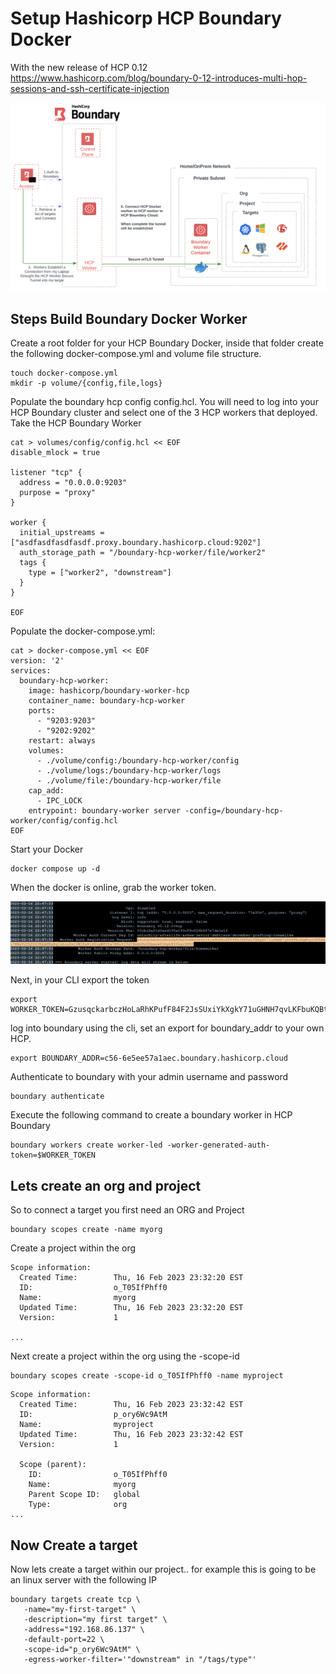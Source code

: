 # Setup Hashicorp HCP Boundary Docker

With the new release of HCP 0.12 
https://www.hashicorp.com/blog/boundary-0-12-introduces-multi-hop-sessions-and-ssh-certificate-injection

![title](./images/labhome.png)

## Steps Build Boundary Docker Worker
Create a root folder for your HCP Boundary Docker, inside that folder create the following docker-compose.yml and volume file structure.


```
touch docker-compose.yml
mkdir -p volume/{config,file,logs}
```

Populate the boundary hcp config config.hcl. You will need to log into your HCP Boundary cluster and select one of the 3 HCP workers that deployed. Take the HCP Boundary Worker 

```
cat > volumes/config/config.hcl << EOF
disable_mlock = true

listener "tcp" {
  address = "0.0.0.0:9203"
  purpose = "proxy"
}

worker {
  initial_upstreams = ["asdfasdfasdfasdf.proxy.boundary.hashicorp.cloud:9202"]
  auth_storage_path = "/boundary-hcp-worker/file/worker2"
  tags {
    type = ["worker2", "downstream"]
  }
}

EOF
```

Populate the docker-compose.yml:

```
cat > docker-compose.yml << EOF
version: '2'
services:
  boundary-hcp-worker:
    image: hashicorp/boundary-worker-hcp
    container_name: boundary-hcp-worker
    ports:
      - "9203:9203"
      - "9202:9202"
    restart: always
    volumes:
      - ./volume/config:/boundary-hcp-worker/config
      - ./volume/logs:/boundary-hcp-worker/logs
      - ./volume/file:/boundary-hcp-worker/file
    cap_add:
      - IPC_LOCK
    entrypoint: boundary-worker server -config=/boundary-hcp-worker/config/config.hcl
EOF
```

Start your Docker

```
docker compose up -d
```


When the docker is online, grab the worker token.

![title](./images/dockerhcp.png)

Next, in your CLI export the token

```
export WORKER_TOKEN=GzusqckarbczHoLaRhKPufF84F2JsSUxiYkXgkY71uGHNH7qvLKFbuKQBty14DhXAiccjc8ACuxLkMMzCMr1uCsjh5f9CH
```

log into boundary using the cli, set an export for boundary_addr to your own HCP.

```
export BOUNDARY_ADDR=c56-6e5ee57a1aec.boundary.hashicorp.cloud
```

Authenticate to boundary with your admin username and password

```
boundary authenticate 
```

Execute the following command to create a boundary worker in HCP Boundary

```
boundary workers create worker-led -worker-generated-auth-token=$WORKER_TOKEN
```


## Lets create an org and project

So to connect a target you first need an ORG and Project

```
boundary scopes create -name myorg
```

Create a project within the org

```
Scope information:
  Created Time:        Thu, 16 Feb 2023 23:32:20 EST
  ID:                  o_T05IfPhff0
  Name:                myorg
  Updated Time:        Thu, 16 Feb 2023 23:32:20 EST
  Version:             1

...

```

Next create a project within the org using the -scope-id   

```
boundary scopes create -scope-id o_T05IfPhff0 -name myproject
```

```
Scope information:
  Created Time:        Thu, 16 Feb 2023 23:32:42 EST
  ID:                  p_ory6Wc9AtM
  Name:                myproject
  Updated Time:        Thu, 16 Feb 2023 23:32:42 EST
  Version:             1

  Scope (parent):
    ID:                o_T05IfPhff0
    Name:              myorg
    Parent Scope ID:   global
    Type:              org
...

```

## Now Create a target
Now lets create a target within our project.. for example this is going to be an linux server with the following IP 


```
boundary targets create tcp \
   -name="my-first-target" \
   -description="my first target" \
   -address="192.168.86.137" \
   -default-port=22 \
   -scope-id="p_ory6Wc9AtM" \
   -egress-worker-filter='"downstream" in "/tags/type"'
```